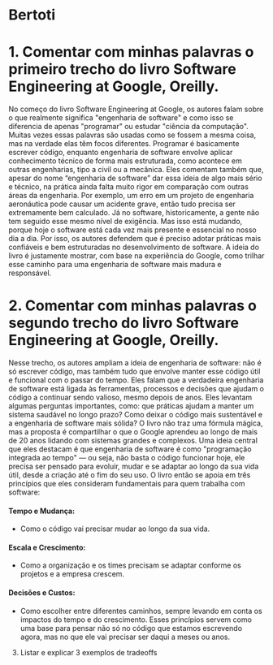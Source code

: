 # Bertoti

# 1. Comentar com minhas palavras o primeiro trecho do livro Software Engineering at Google, Oreilly.
No começo do livro Software Engineering at Google, os autores falam sobre o que realmente significa "engenharia de software" e como isso se diferencia de apenas "programar" ou estudar "ciência da computação". Muitas vezes essas palavras são usadas como se fossem a mesma coisa, mas na verdade elas têm focos diferentes. Programar é basicamente escrever código, enquanto engenharia de software envolve aplicar conhecimento técnico de forma mais estruturada, como acontece em outras engenharias, tipo a civil ou a mecânica.
Eles comentam também que, apesar do nome “engenharia de software” dar essa ideia de algo mais sério e técnico, na prática ainda falta muito rigor em comparação com outras áreas da engenharia. Por exemplo, um erro em um projeto de engenharia aeronáutica pode causar um acidente grave, então tudo precisa ser extremamente bem calculado. Já no software, historicamente, a gente não tem seguido esse mesmo nível de exigência.
Mas isso está mudando, porque hoje o software está cada vez mais presente e essencial no nosso dia a dia. Por isso, os autores defendem que é preciso adotar práticas mais confiáveis e bem estruturadas no desenvolvimento de software. A ideia do livro é justamente mostrar, com base na experiência do Google, como trilhar esse caminho para uma engenharia de software mais madura e responsável.

# 2. Comentar com minhas palavras o segundo trecho do livro Software Engineering at Google, Oreilly.
Nesse trecho, os autores ampliam a ideia de engenharia de software: não é só escrever código, mas também tudo que envolve manter esse código útil e funcional com o passar do tempo. Eles falam que a verdadeira engenharia de software está ligada às ferramentas, processos e decisões que ajudam o código a continuar sendo valioso, mesmo depois de anos.
Eles levantam algumas perguntas importantes, como: que práticas ajudam a manter um sistema saudável no longo prazo? Como deixar o código mais sustentável e a engenharia de software mais sólida? O livro não traz uma fórmula mágica, mas a proposta é compartilhar o que o Google aprendeu ao longo de mais de 20 anos lidando com sistemas grandes e complexos.
Uma ideia central que eles destacam é que engenharia de software é como "programação integrada ao tempo" — ou seja, não basta o código funcionar hoje, ele precisa ser pensado para evoluir, mudar e se adaptar ao longo da sua vida útil, desde a criação até o fim do seu uso.
O livro então se apoia em três princípios que eles consideram fundamentais para quem trabalha com software:
#### Tempo e Mudança: 
- Como o código vai precisar mudar ao longo da sua vida.
#### Escala e Crescimento:
- Como a organização e os times precisam se adaptar conforme os projetos e a empresa crescem.
#### Decisões e Custos:
- Como escolher entre diferentes caminhos, sempre levando em conta os impactos do tempo e do crescimento.
Esses princípios servem como uma base para pensar não só no código que estamos escrevendo agora, mas no que ele vai precisar ser daqui a meses ou anos.



3. Listar e explicar 3 exemplos de tradeoffs
